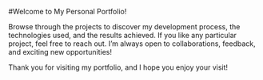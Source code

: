 #Welcome to My Personal Portfolio!

Browse through the projects to discover my development process, the technologies used, and the results achieved. If you like any particular project, feel free to reach out. I’m always open to collaborations, feedback, and exciting new opportunities!

Thank you for visiting my portfolio, and I hope you enjoy your visit!
